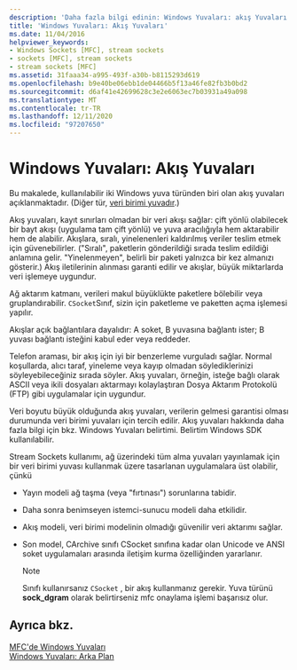 ```yaml
---
description: 'Daha fazla bilgi edinin: Windows Yuvaları: akış Yuvaları'
title: 'Windows Yuvaları: Akış Yuvaları'
ms.date: 11/04/2016
helpviewer_keywords:
- Windows Sockets [MFC], stream sockets
- sockets [MFC], stream sockets
- stream sockets [MFC]
ms.assetid: 31faaa34-a995-493f-a30b-b8115293d619
ms.openlocfilehash: b9e40be06ebb1de04466b5f13a46fe82fb3b0bd2
ms.sourcegitcommit: d6af41e42699628c3e2e6063ec7b03931a49a098
ms.translationtype: MT
ms.contentlocale: tr-TR
ms.lasthandoff: 12/11/2020
ms.locfileid: "97207650"
---
```

# <a name="windows-sockets-stream-sockets"></a>Windows Yuvaları: Akış Yuvaları

Bu makalede, kullanılabilir iki Windows yuva türünden biri olan akış yuvaları açıklanmaktadır. (Diğer tür, [veri birimi yuvadır](../mfc/windows-sockets-datagram-sockets.md).)

Akış yuvaları, kayıt sınırları olmadan bir veri akışı sağlar: çift yönlü olabilecek bir bayt akışı (uygulama tam çift yönlü) ve yuva aracılığıyla hem aktarabilir hem de alabilir. Akışlara, sıralı, yinelenenleri kaldırılmış veriler teslim etmek için güvenebilirler. ("Sıralı", paketlerin gönderildiği sırada teslim edildiği anlamına gelir. "Yinelenmeyen", belirli bir paketi yalnızca bir kez almanızı gösterir.) Akış iletilerinin alınması garanti edilir ve akışlar, büyük miktarlarda veri işlemeye uygundur.

Ağ aktarım katmanı, verileri makul büyüklükte paketlere bölebilir veya gruplandırabilir. `CSocket`Sınıf, sizin için paketleme ve paketten açma işlemesi yapılır.

Akışlar açık bağlantılara dayalıdır: A soket, B yuvasına bağlantı ister; B yuvası bağlantı isteğini kabul eder veya reddeder.

Telefon araması, bir akış için iyi bir benzerleme vurguladı sağlar. Normal koşullarda, alıcı taraf, yineleme veya kayıp olmadan söylediklerinizi söyleyebileceğiniz sırada söyler. Akış yuvaları, örneğin, isteğe bağlı olarak ASCII veya ikili dosyaları aktarmayı kolaylaştıran Dosya Aktarım Protokolü (FTP) gibi uygulamalar için uygundur.

Veri boyutu büyük olduğunda akış yuvaları, verilerin gelmesi garantisi olması durumunda veri birimi yuvaları için tercih edilir. Akış yuvaları hakkında daha fazla bilgi için bkz. Windows Yuvaları belirtimi. Belirtim Windows SDK kullanılabilir.

Stream Sockets kullanımı, ağ üzerindeki tüm alma yuvaları yayınlamak için bir veri birimi yuvası kullanmak üzere tasarlanan uygulamalara üst olabilir, çünkü

- Yayın modeli ağ taşma (veya "fırtınası") sorunlarına tabidir.

- Daha sonra benimseyen istemci-sunucu modeli daha etkilidir.

- Akış modeli, veri birimi modelinin olmadığı güvenilir veri aktarımı sağlar.

- Son model, CArchive sınıfı CSocket sınıfına kadar olan Unicode ve ANSI soket uygulamaları arasında iletişim kurma özelliğinden yararlanır.

    > [!NOTE]
    >  Sınıfı kullanırsanız `CSocket` , bir akış kullanmanız gerekir. Yuva türünü **sock_dgram** olarak belirtirseniz mfc onaylama işlemi başarısız olur.

## <a name="see-also"></a>Ayrıca bkz.

[MFC'de Windows Yuvaları](../mfc/windows-sockets-in-mfc.md)<br/>
[Windows Yuvaları: Arka Plan](../mfc/windows-sockets-background.md)
